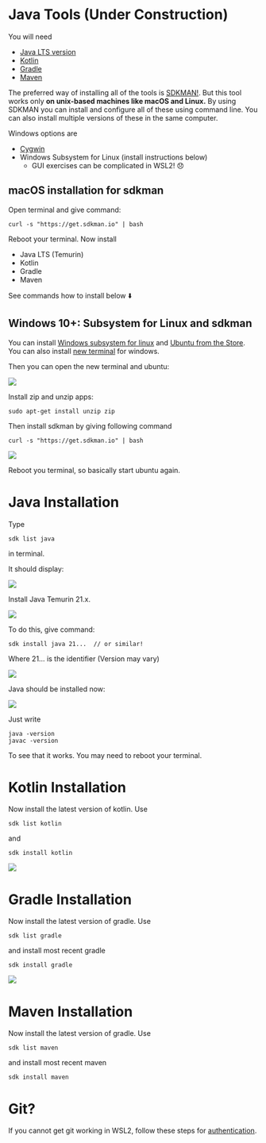 # Java Tools (Under Construction)

You will need

- [Java LTS version](https://adoptium.net/en-GB/)
- [Kotlin](https://kotlinlang.org/docs/command-line.html)
- [Gradle](https://gradle.org/install/)
- [Maven](https://maven.apache.org/download.cgi)

The preferred way of installing all of the tools is [SDKMAN!](https://sdkman.io). But this tool works only **on unix-based machines like macOS and Linux.** By using SDKMAN you can install and configure all of these using command line. You can also install multiple versions of these in the same computer.

Windows options are

- [Cygwin](https://www.cygwin.com)
- Windows Subsystem for Linux (install instructions below)
  - GUI exercises can be complicated in WSL2! 😞

## macOS installation for sdkman

Open terminal and give command:

    curl -s "https://get.sdkman.io" | bash

Reboot your terminal. Now install

- Java LTS (Temurin)
- Kotlin
- Gradle
- Maven

See commands how to install below ⬇️

## Windows 10+: Subsystem for Linux and sdkman

You can install [Windows subsystem for linux](https://www.windowscentral.com/install-windows-subsystem-linux-windows-10) and [Ubuntu from the Store](https://www.microsoft.com/en-us/p/ubuntu-2004/9n6svws3rx71?activetab=pivot:overviewtab). You can also install [new terminal](https://www.microsoft.com/en-us/p/windows-terminal/9n0dx20hk701?activetab=pivot:overviewtab) for windows.

Then you can open the new terminal and ubuntu:

![](https://paper-attachments.dropboxusercontent.com/s_FD93635640D0A182BFE5C4E8CB3CC57B524B6F5FB5561D6C8E644FEACBE659D3_1645172659368_2022-02-18+10.23.58.gif)

Install zip and unzip apps:

    sudo apt-get install unzip zip

Then install sdkman by giving following command

    curl -s "https://get.sdkman.io" | bash

![](https://paper-attachments.dropboxusercontent.com/s_FD93635640D0A182BFE5C4E8CB3CC57B524B6F5FB5561D6C8E644FEACBE659D3_1645172983047_2022-02-18+10.28.05.gif)

Reboot you terminal, so basically start ubuntu again.

# Java Installation

Type

    sdk list java

in terminal.

It should display:

![](https://paper-attachments.dropboxusercontent.com/s_FD93635640D0A182BFE5C4E8CB3CC57B524B6F5FB5561D6C8E644FEACBE659D3_1645173074838_Screenshot+2022-02-18+at+10.31.10.png)

Install Java Temurin 21.x.

![](https://paper-attachments.dropboxusercontent.com/s_FD93635640D0A182BFE5C4E8CB3CC57B524B6F5FB5561D6C8E644FEACBE659D3_1645173117641_Screenshot+2022-02-18+at+10.31.54.png)

To do this, give command:

    sdk install java 21...  // or similar!

Where 21… is the identifier (Version may vary)

![](https://paper-attachments.dropboxusercontent.com/s_FD93635640D0A182BFE5C4E8CB3CC57B524B6F5FB5561D6C8E644FEACBE659D3_1645173200172_Screenshot+2022-02-18+at+10.33.17.png)

Java should be installed now:

![](https://paper-attachments.dropboxusercontent.com/s_FD93635640D0A182BFE5C4E8CB3CC57B524B6F5FB5561D6C8E644FEACBE659D3_1645173278116_Screenshot+2022-02-18+at+10.34.15.png)

Just write

    java -version
    javac -version

To see that it works. You may need to reboot your terminal.

# Kotlin Installation

Now install the latest version of kotlin. Use

    sdk list kotlin

and

    sdk install kotlin

![](https://paper-attachments.dropboxusercontent.com/s_FD93635640D0A182BFE5C4E8CB3CC57B524B6F5FB5561D6C8E644FEACBE659D3_1645173430865_2022-02-18+10.35.36.gif)

# Gradle Installation

Now install the latest version of gradle. Use

    sdk list gradle

and install most recent gradle

    sdk install gradle

![](https://paper-attachments.dropboxusercontent.com/s_FD93635640D0A182BFE5C4E8CB3CC57B524B6F5FB5561D6C8E644FEACBE659D3_1645173548702_2022-02-18+10.37.49.gif)

# Maven Installation

Now install the latest version of gradle. Use

    sdk list maven

and install most recent maven

    sdk install maven

# Git?

If you cannot get git working in WSL2, follow these steps for [authentication](https://paper.dropbox.com/doc/GitHub-and-keys--CHZYK~zpG0fSqoFTLryyR4sSAg-ckErqW0Hu3PGe4x4J0lL9).
